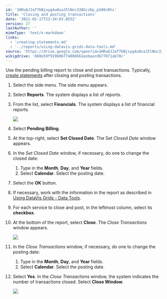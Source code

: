 ```yaml
---
id: '1HRu6JJaf7bNjxyg4u0saJ5lNnc338GczKp_pS00cNts'
title: 'Closing and posting transactions'
date: '2021-02-17T23:34:03.855Z'
version: 27
lastAuthor: ''
mimeType: 'text/x-markdown'
links:
  - 'creating-statements.md'
  - '../reports/using-datavis-grids-data-tools.md'
source: 'https://drive.google.com/open?id=1HRu6JJaf7bNjxyg4u0saJ5lNnc338GczKp_pS00cNts'
wikigdrive: '860e59f919b06774886561eebaacd677071ab78c'
---
```

Use the pending billing report to close and post transactions. Typically, [create statements](creating-statements.md) after closing and posting transactions.

1. Select the side menu. The side menu appears.
2. Select <strong>Reports</strong>. The system displays a list of reports.
3. From the list, select <strong>Financials</strong>. The system displays a list of financial reports.

    ![](../closing-and-posting-transactions.assets/42281d901684ce13c2ba663c2ca33a47.png)
4. Select <strong>Pending Billing</strong>.
5. At the top-right, select <strong>Set Closed Date</strong>. The Set <em>Closed Date</em> window appears.
6. In the <em>Set Closed Date</em> window, if necessary, do one to change the closed date:
    1. Type in the <strong>Month</strong>, <strong>Day</strong>, and <strong>Year</strong> fields.
    2. Select <strong>Calendar</strong>. Select the posting date.
7. Select the <strong>OK</strong> button.
8. If necessary, work with the information in the report as described in [Using DataVis Grids - Data Tools](../reports/using-datavis-grids-data-tools.md).
9. For each service to close and post, in the leftmost column, select its <strong>checkbox</strong>.
10. At the bottom of the report, select <strong>Close</strong>. The <em>Close Transactions</em> window appears.

    ![](../closing-and-posting-transactions.assets/14d4657f7b3add8173297fdfc9adedc5.png)
11. In the <em>Close Transactions</em> window, if necessary, do one to change the posting date:
    1. Type in the <strong>Month</strong>, <strong>Day</strong>, and <strong>Year</strong> fields.
    2. Select <strong>Calendar</strong>. Select the posting date.
12. Select <strong>Yes</strong>. In the <em>Close Transactions</em> window, the system indicates the number of transactions closed. Select <strong>Close Window</strong>.

    ![](../closing-and-posting-transactions.assets/9724da7dfe632eb22e772c2340f644a6.png)
